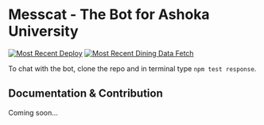 # Messcat - The Bot for Ashoka University

[![Most Recent Deploy](https://github.com/ashokatechmin/Messcat/actions/workflows/deploy.yml/badge.svg)](https://github.com/ashokatechmin/Messcat/actions/workflows/deploy.yml)
[![Most Recent Dining Data Fetch](https://github.com/ashokatechmin/Messcat/actions/workflows/update-data.yml/badge.svg)](https://github.com/ashokatechmin/Messcat/actions/workflows/update-data.yml)

To chat with the bot, clone the repo and in terminal type `npm test response`.
 
## Documentation & Contribution
Coming soon...
